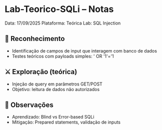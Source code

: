 # Lab-Teorico-SQLi – Notas
Data: 17/09/2025
Plataforma: Teórica
Lab: SQL Injection

## 🔎 Reconhecimento
- Identificação de campos de input que interagem com banco de dados
- Testes teóricos com payloads simples: ' OR '1'='1

## ⚔️ Exploração (teórica)
- Injeção de query em parâmetros GET/POST
- Objetivo: leitura de dados não autorizados

## 📝 Observações
- Aprendizado: Blind vs Error-based SQLi
- Mitigação: Prepared statements, validação de inputs
